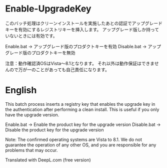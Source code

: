 # Enable-UpgradeKey
このバッチ処理はクリーンインストールを実施したあとの認証でアップグレードキーを有効にするレジストリキーを挿入します。
アップグレード版しか持っていないときには有効です。

Enable.bat → アップグレード版のプロダクトキーを有効
Disable.bat → アップグレード版のプロダクトキーを無効

注意：動作確認済OSはVista～8.1となります。
それ以外は動作保証はできませんので万が一のことがあっても自己責任になります。

# English
This batch process inserts a registry key that enables the upgrade key in the authentication after performing a clean install.
This is useful if you only have the upgrade version.

Enable.bat → Enable the product key for the upgrade version
Disable.bat → Disable the product key for the upgrade version

Note: The confirmed operating systems are Vista to 8.1.
We do not guarantee the operation of any other OS, and you are responsible for any problems that may occur.

Translated with DeepL.com (free version)
